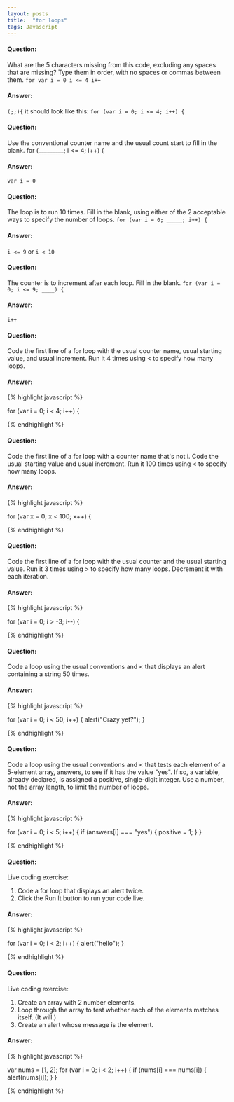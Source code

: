 ```yaml
---
layout: posts
title:  "for loops"
tags: Javascript
---
```


#### Question:
What are the 5 characters missing from this code, excluding any spaces that are missing? Type them in order, with no spaces or commas between them.
`for var i = 0 i <= 4 i++`

#### Answer:
`(;;){` it should look like this: `for (var i = 0; i <= 4; i++) { `

#### Question:
Use the conventional counter name and the usual count start to fill in the blank.
for (_________; i <= 4; i++) {

#### Answer:
`var i = 0`

#### Question:
The loop is to run 10 times. Fill in the blank, using either of the 2 acceptable ways to specify the number of loops.
`for (var i = 0; _____; i++) {`

#### Answer:
`i <= 9` or `i < 10`


#### Question:
The counter is to increment after each loop. Fill in the blank.
`for (var i = 0; i <= 9; ____) {`

#### Answer:
`i++`

#### Question:
Code the first line of a for loop with the usual counter name, usual starting value, and usual increment. Run it 4 times using < to specify how many loops.

#### Answer:
{% highlight javascript %}

for (var i = 0; i < 4; i++) {

{% endhighlight %}

#### Question:
Code the first line of a for loop with a counter name that's not i. Code the usual starting value and usual increment. Run it 100 times using < to specify how many loops.

#### Answer:
{% highlight javascript %}

for (var x = 0; x < 100; x++) {

{% endhighlight %}

#### Question:
Code the first line of a for loop with the usual counter and the usual starting value. Run it 3 times using > to specify how many loops. Decrement it with each iteration.

#### Answer:
{% highlight javascript %}

for (var i = 0; i > -3; i--) {

{% endhighlight %}

#### Question:
Code a loop using the usual conventions and < that displays an alert containing a string 50 times.

#### Answer:
{% highlight javascript %}

for (var i = 0; i < 50; i++) {
  alert("Crazy yet?");
}

{% endhighlight %}

#### Question:
Code a loop using the usual conventions and < that tests each element of a 5-element array, answers, to see if it has the value "yes". If so, a variable, already declared, is assigned a positive, single-digit integer. Use a number, not the array length, to limit the number of loops.

#### Answer:
{% highlight javascript %}

for (var i = 0; i < 5; i++) {
  if (answers[i] === "yes") {
    positive = 1;
  } 
} 

{% endhighlight %}

#### Question:
Live coding exercise:
1) Code a for loop that displays an alert twice.
2) Click the Run It button to run your code live.

#### Answer:
{% highlight javascript %}

for (var i = 0; i < 2; i++) {
  alert("hello");
}

{% endhighlight %}

#### Question:
Live coding exercise:
1) Create an array with 2 number elements.
2) Loop through the array to test whether each of the elements matches itself. (It will.)
3) Create an alert whose message is the element.

#### Answer:
{% highlight javascript %}

var nums = [1, 2];
for (var i = 0; i < 2; i++) {
  if (nums[i] === nums[i]) {
    alert(nums[i]);
  } 
}

{% endhighlight %}